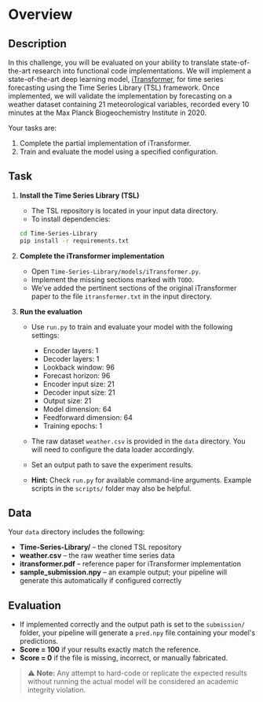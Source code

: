 # Overview

## Description

In this challenge, you will be evaluated on your ability to translate state-of-the-art research into functional code implementations. We will implement a state-of-the-art deep learning model, [iTransformer](https://arxiv.org/pdf/2310.06625), for time series forecasting using the Time Series Library (TSL) framework. Once implemented, we will validate the implementation by forecasting on a weather dataset containing 21 meteorological variables, recorded every 10 minutes at the Max Planck Biogeochemistry Institute in 2020.

Your tasks are:

1. Complete the partial implementation of iTransformer.
2. Train and evaluate the model using a specified configuration.

## Task

1. **Install the Time Series Library (TSL)**

   * The TSL repository is located in your input data directory.
   * To install dependencies:

   ```bash
   cd Time-Series-Library
   pip install -r requirements.txt
   ```

2. **Complete the iTransformer implementation**

   * Open `Time-Series-Library/models/iTransformer.py`.
   * Implement the missing sections marked with `TODO`.
   * We’ve added the pertinent sections of the original iTransformer paper to the file `itransformer.txt` in the input directory.

3. **Run the evaluation**

   * Use `run.py` to train and evaluate your model with the following settings:

     * Encoder layers: 1
     * Decoder layers: 1
     * Lookback window: 96
     * Forecast horizon: 96
     * Encoder input size: 21
     * Decoder input size: 21
     * Output size: 21
     * Model dimension: 64
     * Feedforward dimension: 64
     * Training epochs: 1
   * The raw dataset `weather.csv` is provided in the `data` directory. You will need to configure the data loader accordingly.
   * Set an output path to save the experiment results.
   * **Hint:** Check `run.py` for available command-line arguments. Example scripts in the `scripts/` folder may also be helpful.

## Data

Your `data` directory includes the following:

* **Time-Series-Library/** – the cloned TSL repository
* **weather.csv** – the raw weather time series data
* **itransformer.pdf** – reference paper for iTransformer implementation
* **sample\_submission.npy** – an example output; your pipeline will generate this automatically if configured correctly

## Evaluation

* If implemented correctly and the output path is set to the `submission/` folder, your pipeline will generate a `pred.npy` file containing your model's predictions.
* **Score = 100** if your results exactly match the reference.
* **Score = 0** if the file is missing, incorrect, or manually fabricated.

> ⚠ **Note:** Any attempt to hard-code or replicate the expected results without running the actual model will be considered an academic integrity violation.
